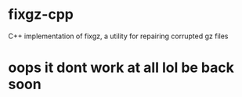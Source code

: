 # fixgz-cpp
C++ implementation of fixgz, a utility for repairing corrupted gz files

<h1>oops it dont work at all lol be back soon</h1>
